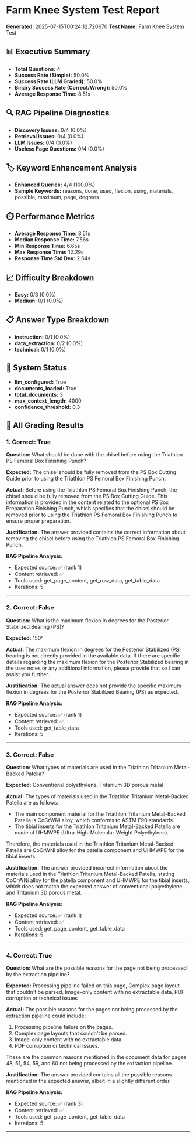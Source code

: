 # Farm Knee System Test Report

**Generated:** 2025-07-15T00:24:12.720670
**Test Name:** Farm Knee System Test

## 📊 Executive Summary

- **Total Questions:** 4
- **Success Rate (Simple):** 50.0%
- **Success Rate (LLM Graded):** 50.0%
- **Binary Success Rate (Correct/Wrong):** 50.0%
- **Average Response Time:** 8.51s

## 🔍 RAG Pipeline Diagnostics

- **Discovery Issues:** 0/4 (0.0%)
- **Retrieval Issues:** 0/4 (0.0%)
- **LLM Issues:** 0/4 (0.0%)
- **Useless Page Questions:** 0/4 (0.0%)

## 🏷️ Keyword Enhancement Analysis

- **Enhanced Queries:** 4/4 (100.0%)
- **Sample Keywords:** reasons, done, used, flexion, using, materials, possible, maximum, page, degrees

## ⏱️ Performance Metrics

- **Average Response Time:** 8.51s
- **Median Response Time:** 7.56s
- **Min Response Time:** 6.65s
- **Max Response Time:** 12.29s
- **Response Time Std Dev:** 2.64s

## 📈 Difficulty Breakdown

- **Easy:** 0/3 (0.0%)
- **Medium:** 0/1 (0.0%)

## 📋 Answer Type Breakdown

- **instruction:** 0/1 (0.0%)
- **data_extraction:** 0/2 (0.0%)
- **technical:** 0/1 (0.0%)

## 🔧 System Status

- **llm_configured:** True
- **documents_loaded:** True
- **total_documents:** 3
- **max_context_length:** 4000
- **confidence_threshold:** 0.3

## 📝 All Grading Results

### 1. Correct: True 

**Question:** What should be done with the chisel before using the Triathlon PS Femoral Box Finishing Punch?

**Expected:** The chisel should be fully removed from the PS Box Cutting Guide prior to using the Triathlon PS Femoral Box Finishing Punch.

**Actual:** Before using the Triathlon PS Femoral Box Finishing Punch, the chisel should be fully removed from the PS Box Cutting Guide. This information is provided in the content related to the optional PS Box Preparation Finishing Punch, which specifies that the chisel should be removed prior to using the Triathlon PS Femoral Box Finishing Punch to ensure proper preparation.

**Justification:** The answer provided contains the correct information about removing the chisel before using the Triathlon PS Femoral Box Finishing Punch.

**RAG Pipeline Analysis:**
- Expected source: ✅ (rank 1)
- Content retrieved: ✅
- Tools used: get_page_content, get_row_data, get_table_data
- Iterations: 5

---

### 2. Correct: False 

**Question:** What is the maximum flexion in degrees for the Posterior Stabilized Bearing (PS)?

**Expected:** 150°

**Actual:** The maximum flexion in degrees for the Posterior Stabilized (PS) bearing is not directly provided in the available data. If there are specific details regarding the maximum flexion for the Posterior Stabilized bearing in the user notes or any additional information, please provide that so I can assist you further.

**Justification:** The actual answer does not provide the specific maximum flexion in degrees for the Posterior Stabilized Bearing (PS) as expected.

**RAG Pipeline Analysis:**
- Expected source: ✅ (rank 1)
- Content retrieved: ✅
- Tools used: get_table_data
- Iterations: 5

---

### 3. Correct: False 

**Question:** What types of materials are used in the Triathlon Tritanium Metal-Backed Patella?

**Expected:** Conventional polyethylene, Tritanium 3D porous metal

**Actual:** The types of materials used in the Triathlon Tritanium Metal-Backed Patella are as follows:
- The main component material for the Triathlon Tritanium Metal-Backed Patella is CoCrWNi alloy, which conforms to ASTM F90 standards.
- The tibial inserts for the Triathlon Tritanium Metal-Backed Patella are made of UHMWPE (Ultra-High-Molecular-Weight Polyethylene).

Therefore, the materials used in the Triathlon Tritanium Metal-Backed Patella are CoCrWNi alloy for the patella component and UHMWPE for the tibial inserts.

**Justification:** The answer provided incorrect information about the materials used in the Triathlon Tritanium Metal-Backed Patella, stating CoCrWNi alloy for the patella component and UHMWPE for the tibial inserts, which does not match the expected answer of conventional polyethylene and Tritanium 3D porous metal.

**RAG Pipeline Analysis:**
- Expected source: ✅ (rank 1)
- Content retrieved: ✅
- Tools used: get_page_content, get_table_data
- Iterations: 5

---

### 4. Correct: True 

**Question:** What are the possible reasons for the page not being processed by the extraction pipeline?

**Expected:** Processing pipeline failed on this page, Complex page layout that couldn't be parsed, Image-only content with no extractable data, PDF corruption or technical issues

**Actual:** The possible reasons for the pages not being processed by the extraction pipeline could include:

1. Processing pipeline failure on the pages.
2. Complex page layouts that couldn't be parsed.
3. Image-only content with no extractable data.
4. PDF corruption or technical issues.

These are the common reasons mentioned in the document data for pages 48, 51, 54, 59, and 60 not being processed by the extraction pipeline.

**Justification:** The answer provided contains all the possible reasons mentioned in the expected answer, albeit in a slightly different order.

**RAG Pipeline Analysis:**
- Expected source: ✅ (rank 3)
- Content retrieved: ✅
- Tools used: get_page_content, get_table_data
- Iterations: 5

---

